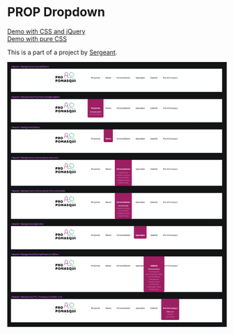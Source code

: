# PROP Dropdown

[Demo with CSS and jQuery](https://tinamrak.github.io/prop-dropdown/)  
[Demo with pure CSS](https://tinamrak.github.io/prop-dropdown/dist/prop-dropdown-css-only/index.html)  

This is a part of a project by [Sergeant](https://www.sergeant.agency/).

![Screenshot](https://raw.githubusercontent.com/tinamrak/prop-dropdown/master/screenshot.png)
